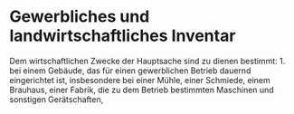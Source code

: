 # Gewerbliches und landwirtschaftliches Inventar

Dem wirtschaftlichen Zwecke der Hauptsache sind zu dienen bestimmt:  1.
 bei einem Gebäude, das für einen gewerblichen Betrieb dauernd eingerichtet ist, insbesondere bei einer Mühle, einer Schmiede, einem Brauhaus, einer Fabrik, die zu dem Betrieb bestimmten Maschinen und sonstigen Gerätschaften,